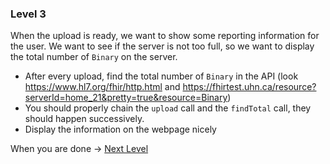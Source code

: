 ### Level 3

When the upload is ready, we want to show some reporting information for the user.
We want to see if the server is not too full, so we want to display the total number of `Binary` on the server.

* After every upload, find the total number of `Binary` in the API (look https://www.hl7.org/fhir/http.html and https://fhirtest.uhn.ca/resource?serverId=home_21&pretty=true&resource=Binary)
* You should properly chain the `upload` call and the `findTotal` call, they should happen successively. 
* Display the information on the webpage nicely

When you are done -> [Next Level](https://github.com/honestica/frontend-jobs/tree/master/lvl4)
